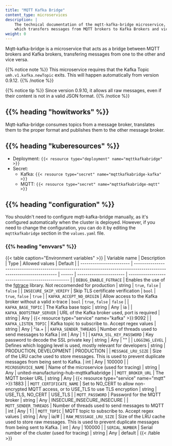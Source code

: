 ```yaml
---
title: "MQTT Kafka Bridge"
content_type: microservices
description: |
    The technical documentation of the mqtt-kafka-bridge microservice,
    which transfers messages from MQTT brokers to Kafka Brokers and vice versa.
weight: 0
---
```


<!-- overview -->

Mqtt-kafka-bridge is a microservice that acts as a bridge between MQTT brokers
and Kafka brokers, transfering messages from one to the other and vice versa.

{{% notice note %}}
This microservice requires that the Kafka Topic `umh.v1.kafka.newTopic` exits.
This will happen automatically from version 0.9.12.
{{% /notice %}}

{{% notice tip %}}
Since version 0.9.10, it allows all raw messages, even if their content is not
in a valid JSON format.
{{% /notice %}}

## {{% heading "howitworks" %}}

Mqtt-kafka-bridge consumes topics from a message broker, translates them to
the proper format and publishes them to the other message broker.

<!-- body -->

## {{% heading "kuberesources" %}}

- Deployment: `{{< resource type="deployment" name="mqttkafkabridge" >}}`
- Secret:
  - Kafka: `{{< resource type="secret" name="mqttkafkabridge-kafka" >}}`
  - MQTT: `{{< resource type="secret" name="mqttkafkabridge-mqtt" >}}`

## {{% heading "configuration" %}}

You shouldn't need to configure mqtt-kafka-bridge manually, as it's configured
automatically when the cluster is deployed. However, if you need to change the
configuration, you can do it by editing the `mqttkafkabridge` section in the
`values.yaml` file.

### {{% heading "envvars" %}}

{{< table caption="Environment variables" >}}
| Variable name            | Description                                                                                                            | Type   | Allowed values          | Default                                           |
| ------------------------ | ---------------------------------------------------------------------------------------------------------------------- | ------ | ----------------------- | ------------------------------------------------- |
| `DEBUG_ENABLE_FGTRACE`   | Enables the use of the [fgtrace](https://github.com/felixge/fgtrace) library. Not reccomended for production           | string | `true`, `false`         | `false`                                           |
| `INSECURE_SKIP_VERIFY`   | Skip TLS certificate verification                                                                                      | `bool` | `true`, `false`         | `true`                                            |
| `KAFKA_ACCEPT_NO_ORIGIN` | Allow access to the Kafka broker without a valid x-trace                                                               | `bool` | `true`, `false`         | `false`                                           |
| `KAFKA_BASE_TOPIC`       | The Kafka base topic                                                                                                   | string | Any                     | ia                                                |
| `KAFKA_BOOTSTRAP_SERVER` | URL of the Kafka broker used, port is required                                                                         | string | Any                     | {{< resource type="service" name="kafka" >}}:9092 |
| `KAFKA_LISTEN_TOPIC`     | Kafka topic to subscribe to. Accept regex values                                                                       | string | Any                     | ^ia.+                                             |
| `KAFKA_SENDER_THREADS`   | Number of threads used to send messages to Kafka                                                                       | int    | Any                     | 1                                                 |
| `KAFKA_SSL_KEY_PASSWORD` | Key password to decode the SSL private key                                                                             | string | Any                     | ""                                                |
| `LOGGING_LEVEL`          | Defines which logging level is used, mostly relevant for developers                                                    | string | PRODUCTION, DEVELOPMENT | PRODUCTION                                        |
| `MESSAGE_LRU_SIZE`       | Size of the LRU cache used to store messages. This is used to prevent duplicate messages from being sent to Kafka.     | int    | Any                     | 100000                                            |
| `MICROSERVICE_NAME`      | Name of the microservice (used for tracing)                                                                            | string | Any                     | united-manufacturing-hub-mqttkafkabridge          |
| `MQTT_BROKER_URL`        | The MQTT broker URL                                                                                                    | string | Any                     | {{< resource type="service" name="mqtt" >}}:1883  |
| `MQTT_CERTIFICATE_NAME`  | Set to NO_CERT to allow non-encrypted MQTT access, or to USE_TLS to use TLS encryption                                 | string | USE_TLS, NO_CERT        | USE_TLS                                           |
| `MQTT_PASSWORD`          | Password for the MQTT broker                                                                                           | string | Any                     | INSECURE_INSECURE_INSECURE                        |
| `MQTT_SENDER_THREADS`    | Number of threads used to send messages to MQTT                                                                        | int    | Any                     | 1                                                 |
| `MQTT_TOPIC`             | MQTT topic to subscribe to. Accept regex values                                                                        | string | Any                     | ia/#                                              |
| `RAW_MESSSAGE_LRU_SIZE`  | Size of the LRU cache used to store raw messages. This is used to prevent duplicate messages from being sent to Kafka. | int    | Any                     | 100000                                            |
| `SERIAL_NUMBER`          | Serial number of the cluster (used for tracing)                                                                        | string | Any                     | default                                           |
{{< /table >}}
